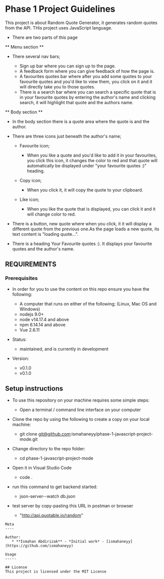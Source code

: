 # Phase 1 Project Guidelines

This project is about Random Quote Generator, it generates random quotes from the API. THis project uses JavaScript language. 

- There are two parts of this page

** Menu section ** 

 - There several nav bars;

     - Sign up bar where you can sign up to the page.
     - A feedback form where you can give feedback of how the page is. 
     - A favourites quotes bar where after you add some quotes to your favourite quotes and you'd like to view them, you click on it and it will directly take you to those quotes.
     - There is a search bar where you can search a specific quote that is in your favourite quotes by entering the author's name and clicking search, it will highlight that quote and the authors name. 

** Body section ** 

- In the body section there is a quote area where the quote is and the author. 

- There are three icons just beneath the author's name;

     - Favourite icon; 
          - When you like a quote and you'd like to add it in your favourites, you click this icon, it changes the color to red and that quote will automatically be displayed under "your favourite quotes :)" heading.

     - Copy icon;
          - When you click it, it will copy the quote to your clipboard.

     - Like icon;
          - When you like the quote that is displayed, you can click it and it will change color to red.  

- There is a button, new quote where when you click, it it will display a different quote from the previous one.As the page loads a new quote, its text content is "loading quote...".   

- There is a heading Your Favourite quotes :). It displays your favourite quotes and the author's name.

## REQUIREMENTS

### Prerequisites

- In order for you to use the content on this repo ensure you have the following:

    - A computer that runs on either of the following; (Linux, Mac OS and Windows)
    - nodejs 9.0+
    - node v14.17.4 and above
    - npm 6.14.14 and above
    - Vue 2.6.11

- Status:
    - maintained, and is currently in development

- Version:
    - v0.1.0
    - v0.1.0

## Setup instructions

- To use this repository on your machine requires some simple steps:

    - Open a terminal / command line interface on your computer

- Clone the repo by using the following to create a copy on your local machine:

    - git clone git@github.com:ismahaneyy/phase-1-javascript-project-mode.git

- Change directory to the repo folder:

    - cd phase-1-javascript-project-mode

- Open it in Visual Studio Code

    - code .

- run this command to get backend started:

    - json-server--watch db.json

- test server by copy-pasting this URL in postman or browser

    - "http://api.quotable.io/random"

```
Meta
----

Author:
   * **Ismahan Abdirizak** - *Initial work* - [ismahaneyy](https://github.com/ismahaneyy)

Usage
-----

## License
This project is licensed under the MIT License



